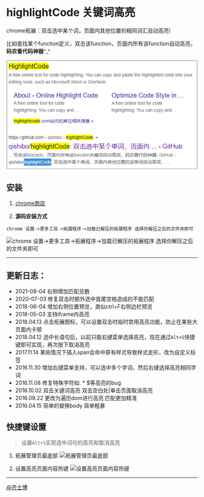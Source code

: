 # highlightCode 关键词高亮
chrome拓展：双击选中某个词，页面内其他位置的相同词汇自动高亮!

比如查找某个function定义，双击该function，页面内所有该function自动高亮，**码农看代码神器**^_^


![screenshot](screenshot.png)

## 安装
1. [chrome商店](https://chrome.google.com/webstore/detail/%E5%85%B3%E9%94%AE%E8%AF%8D%E5%8F%8C%E5%87%BB%E8%87%AA%E5%8A%A8%E9%AB%98%E4%BA%AE/hiemiigjnmkjedjibioplldlbkhekbjk?gl=CN)

2. **源码安装方式**

`chrome 设置->更多工具->拓展程序->加载已解压的拓展程序 选择你解压之后的文件夹即可`

![chrome 设置->更多工具->拓展程序->加载已解压的拓展程序 选择你解压之后的文件夹即可](https://imgup.qii404.xyz/71405cabjw1f82dhkldiwj21kw0e3why.jpg)

----------------------------

## 更新日志：

 - 2021-08-04 右侧增加匹配总数
 - 2020-07-03 修复双击时额外选中首尾空格造成的不能匹配
 - 2018-06-04 增加右侧位置预览，类似ctrl+F右侧边栏预览
 - 2018-05-03 支持iframe内高亮
 - 2018.04.13 点击拓展图标，可以设置双击时临时禁用高亮功能，防止在某些大页面内卡顿
 - 2018.04.12 选中长语句后，以前只能右键菜单选择高亮，现在通过`Alt+S`快捷键即可实现，再次按下取消高亮
 - 2017.11.14 某些情况下插入span会命中原有样式导致样式走形，改为自定义标签
 - 2016.11.30 增加右键菜单支持，可以选中多个字词，然后右键选择高亮相同字词
 - 2016.11.08 修复特殊字符如. * $等高亮的bug
 - 2016.10.02 双击关键词高亮 双击空白处|单击页面取消高亮
 - 2016.09.22 更改为遍历dom进行高亮 匹配更加精准
 - 2016.04.15 简单的替换body 简单粗暴



## 快捷键设置

> 设置`Alt+S`实现选中词句的高亮和取消高亮

1. 拓展管理页最底部
![拓展管理页最底部](https://imgup.qii404.xyz/20180413205736.png)

2. 设置高亮页面内容热键
![设置高亮页面内容热键](https://imgup.qii404.xyz/20180413205753.png)

----------------------------

[@齐士博](http://www.weibo.com/shiboooo)

